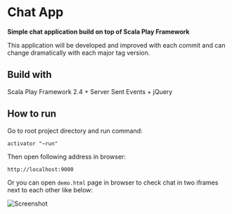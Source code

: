 # Chat App

**Simple chat application build on top of Scala Play Framework**

This application will be developed and improved with each commit
 and can change dramatically with each major tag version.

## Build with
Scala Play Framework 2.4 + Server Sent Events + jQuery

## How to run

Go to root project directory and run command:

    activator "~run"
    
Then open following address in browser:

    http://localhost:9000
    
Or you can open `demo.html` page in browser to check chat in two iframes next to each other like below:

![Screenshot](http://i.imgur.com/sS9v3KW.png)